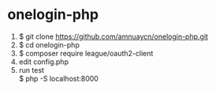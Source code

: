 # onelogin-php
 
1. $ git clone https://github.com/amnuaycn/onelogin-php.git
2. $ cd onelogin-php
3. $ composer require league/oauth2-client
4. edit config.php
5. run test    
   $ php -S localhost:8000
